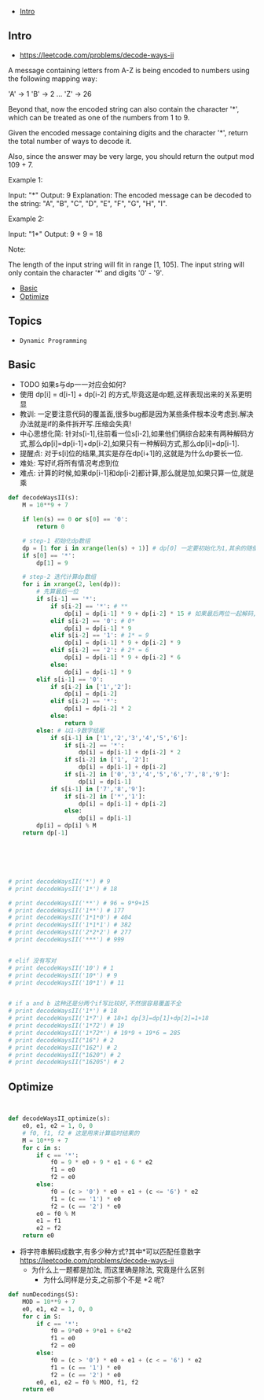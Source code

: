 - [Intro](#intro)

## Intro

- https://leetcode.com/problems/decode-ways-ii


A message containing letters from A-Z is being encoded to numbers using the following mapping way:


'A' -> 1
'B' -> 2
...
'Z' -> 26


Beyond that, now the encoded string can also contain the character '*', which can be treated as one of the numbers from 1 to 9.


Given the encoded message containing digits and the character '*', return the total number of ways to decode it.


Also, since the answer may be very large, you should return the output mod 109 + 7.

Example 1:

Input: "*"
Output: 9
Explanation: The encoded message can be decoded to the string: "A", "B", "C", "D", "E", "F", "G", "H", "I".

Example 2:

Input: "1*"
Output: 9 + 9 = 18

Note:

The length of the input string will fit in range [1, 105].
The input string will only contain the character '*' and digits '0' - '9'.

- [Basic](#basic)
- [Optimize](#optimize)







## Topics

- `Dynamic Programming`


## Basic


- TODO 如果s与dp一一对应会如何?
- 使用 dp[i] = d[i-1] + dp[i-2] 的方式,毕竟这是dp题,这样表现出来的关系更明显
- 教训: 一定要注意代码的覆盖面,很多bug都是因为某些条件根本没考虑到.解决办法就是if的条件拆开写.压缩会失真!
- 中心思想化简: 针对s[i-1],往前看一位s[i-2],如果他们俩综合起来有两种解码方式,那么dp[i]=dp[i-1]+dp[i-2],如果只有一种解码方式,那么dp[i]=dp[i-1].
- 提醒点: 对于s[i]位的结果,其实是存在dp[i+1]的,这就是为什么dp要长一位.
- 难处: 写好if,将所有情况考虑到位
- 难点: 计算的时候,如果dp[i-1]和dp[i-2]都计算,那么就是加,如果只算一位,就是乘



```py
def decodeWaysII(s):
    M = 10**9 + 7

    if len(s) == 0 or s[0] == '0':
        return 0

    # step-1 初始化dp数组
    dp = [1 for i in xrange(len(s) + 1)] # dp[0] 一定要初始化为1,其余的随便,反正会被覆盖的
    if s[0] == '*':
        dp[1] = 9

    # step-2 迭代计算dp数组
    for i in xrange(2, len(dp)):
        # 先算最后一位
        if s[i-1] == '*':
            if s[i-2] == '*': # **
                dp[i] = dp[i-1] * 9 + dp[i-2] * 15 # 如果最后两位一起解码,则有[11,19],[21,26]一共15种
            elif s[i-2] == '0': # 0*
                dp[i] = dp[i-1] * 9
            elif s[i-2] == '1': # 1* = 9
                dp[i] = dp[i-1] * 9 + dp[i-2] * 9
            elif s[i-2] == '2': # 2* = 6
                dp[i] = dp[i-1] * 9 + dp[i-2] * 6
            else:
                dp[i] = dp[i-1] * 9
        elif s[i-1] == '0':
            if s[i-2] in ['1','2']:
                dp[i] = dp[i-2]
            elif s[i-2] == '*':
                dp[i] = dp[i-2] * 2
            else:
                return 0
        else: # 以1-9数字结尾
            if s[i-1] in ['1','2','3','4','5','6']:
                if s[i-2] == '*':
                    dp[i] = dp[i-1] + dp[i-2] * 2
                if s[i-2] in ['1', '2']:
                    dp[i] = dp[i-1] + dp[i-2]
                if s[i-2] in ['0','3','4','5','6','7','8','9']:
                    dp[i] = dp[i-1]
            if s[i-1] in ['7','8','9']:
                if s[i-2] in ['*','1']:
                    dp[i] = dp[i-1] + dp[i-2]
                else:
                    dp[i] = dp[i-1]
        dp[i] = dp[i] % M
    return dp[-1]






# print decodeWaysII('*') # 9
# print decodeWaysII('1*') # 18

# print decodeWaysII('**') # 96 = 9*9+15
# print decodeWaysII('1**') # 177
# print decodeWaysII('1*1*0') # 404
# print decodeWaysII('1*1*1') # 382
# print decodeWaysII('2*2*2') # 277
# print decodeWaysII('***') # 999


# elif 没有写对
# print decodeWaysII('10') # 1
# print decodeWaysII('10*') # 9
# print decodeWaysII('10*1') # 11


# if a and b 这种还是分两个if写比较好,不然很容易覆盖不全
# print decodeWaysII('1*') # 18
# print decodeWaysII('1*7') # 18+1 dp[3]=dp[1]+dp[2]=1+18
# print decodeWaysII('1*72') # 19
# print decodeWaysII('1*72*') # 19*9 + 19*6 = 285
# print decodeWaysII("16") # 2
# print decodeWaysII("162") # 2
# print decodeWaysII("1620") # 2
# print decodeWaysII("16205") # 2
```



## Optimize


```py


def decodeWaysII_optimize(s):
    e0, e1, e2 = 1, 0, 0
    # f0, f1, f2 # 这是用来计算临时结果的
    M = 10**9 + 7
    for c in s:
        if c == '*':
            f0 = 9 * e0 + 9 * e1 + 6 * e2
            f1 = e0
            f2 = e0
        else:
            f0 = (c > '0') * e0 + e1 + (c <= '6') * e2
            f1 = (c == '1') * e0
            f2 = (c == '2') * e0
        e0 = f0 % M
        e1 = f1
        e2 = f2
    return e0
```
- 将字符串解码成数字,有多少种方式?其中*可以匹配任意数字 https://leetcode.com/problems/decode-ways-ii
  - 为什么上一题都是加法, 而这里确是除法, 究竟是什么区别
    - 为什么同样是分支,之前那个不是 *2 呢?


```py
def numDecodings(S):
    MOD = 10**9 + 7 
    e0, e1, e2 = 1, 0, 0
    for c in S:
        if c == '*':
            f0 = 9*e0 + 9*e1 + 6*e2
            f1 = e0
            f2 = e0
        else:
            f0 = (c > '0') * e0 + e1 + (c < = '6') * e2
            f1 = (c == '1') * e0
            f2 = (c == '2') * e0
        e0, e1, e2 = f0 % MOD, f1, f2
    return e0
```





